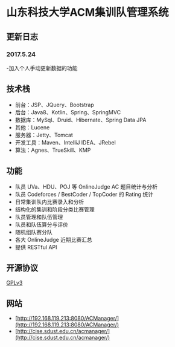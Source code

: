 # 山东科技大学ACM集训队管理系统

## 更新日志

### 2017.5.24
-加入个人手动更新数据的功能

## 技术栈

- 前台：JSP、JQuery、Bootstrap
- 后台：Java8、Kotlin、Spring、SpringMVC
- 数据库：MySql、Druid、Hibernate、Spring Data JPA
- 其他：Lucene
- 服务器：Jetty、Tomcat
- 开发工具：Maven、IntelliJ IDEA、JRebel
- 算法：Agnes、TrueSkill、KMP

## 功能

- 队员 UVa、HDU、POJ 等 OnlineJudge AC 题目统计与分析
- 队员 Codeforces / BestCoder / TopCoder 的 Rating 统计
- 日常集训队内比赛录入和分析
- 结构化的集训和阶段分类比赛管理
- 队员管理和队伍管理
- 队员和队伍算分与评价
- 随机组队赛分队
- 各大 OnlineJudge 近期比赛汇总
- 提供 RESTful API

## 开源协议

[GPLv3](http://www.gnu.org/licenses/gpl.html)

## 网站

- [http://192.168.119.213:8080/ACManager/](http://192.168.119.213:8080/ACManager/)
- [http://cise.sdust.edu.cn/acmanager/](http://cise.sdust.edu.cn/acmanager/)
